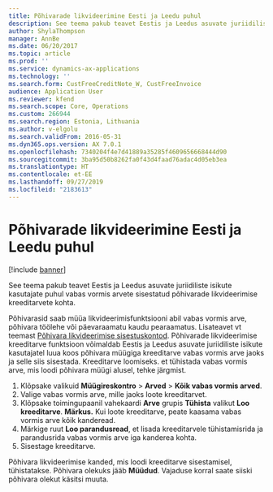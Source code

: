 ```yaml
---
title: Põhivarade likvideerimine Eesti ja Leedu puhul
description: See teema pakub teavet Eestis ja Leedus asuvate juriidiliste isikute kasutajate puhul vabas vormis arvete sisestatud põhivarade likvideerimise kreeditarvete kohta.
author: ShylaThompson
manager: AnnBe
ms.date: 06/20/2017
ms.topic: article
ms.prod: ''
ms.service: dynamics-ax-applications
ms.technology: ''
ms.search.form: CustFreeCreditNote_W, CustFreeInvoice
audience: Application User
ms.reviewer: kfend
ms.search.scope: Core, Operations
ms.custom: 266944
ms.search.region: Estonia, Lithuania
ms.author: v-elgolu
ms.search.validFrom: 2016-05-31
ms.dyn365.ops.version: AX 7.0.1
ms.openlocfilehash: 7340204f4e7d41889a35285f4609656668444d90
ms.sourcegitcommit: 3ba95d50b8262fa0f43d4faad76adac4d05eb3ea
ms.translationtype: HT
ms.contentlocale: et-EE
ms.lasthandoff: 09/27/2019
ms.locfileid: "2183613"
---
```

# <a name="fixed-assets-disposal-for-estonia-and-lithuania"></a>Põhivarade likvideerimine Eesti ja Leedu puhul

[!include [banner](../includes/banner.md)]

See teema pakub teavet Eestis ja Leedus asuvate juriidiliste isikute kasutajate puhul vabas vormis arvete sisestatud põhivarade likvideerimise kreeditarvete kohta.

Põhivarasid saab müüa likvideerimisfunktsiooni abil vabas vormis arve, põhivara töölehe või päevaraamatu kaudu pearaamatus. Lisateavet vt teemast [Põhivara likvideerimise sisestuskontod](../fixed-assets/fixed-asset-disposal-posting-accounts.md). Põhivarade likvideerimise kreeditarve funktsioon võimaldab Eestis ja Leedus asuvate juriidiliste isikute kasutajatel luua koos põhivara müügiga kreeditarve vabas vormis arve jaoks ja selle siis sisestada. Kreeditarve loomiseks. et tühistada vabas vormis arve, mis loodi põhivara müügi alusel, tehke järgmist.

1.  Klõpsake valikuid **Müügireskontro** &gt; **Arved** &gt; **Kõik vabas vormis arved**.
2.  Valige vabas vormis arve, mille jaoks loote kreeditarvet.
3.  Klõpsake toimingupaanil vahekaardi **Arve** grupis **Tühista** valikut **Loo kreeditarve**. **Märkus.** Kui loote kreeditarve, peate kaasama vabas vormis arve kõik kanderead.
4.  Märkige ruut **Loo parandusread**, et lisada kreeditarvele tühistamisrida ja parandusrida vabas vormis arve iga kanderea kohta.
5.  Sisestage kreeditarve.

Põhivara likvideerimise kanded, mis loodi kreeditarve sisestamisel, tühistatakse. Põhivara olekuks jääb **Müüdud**. Vajaduse korral saate siiski põhivara olekut käsitsi muuta.



